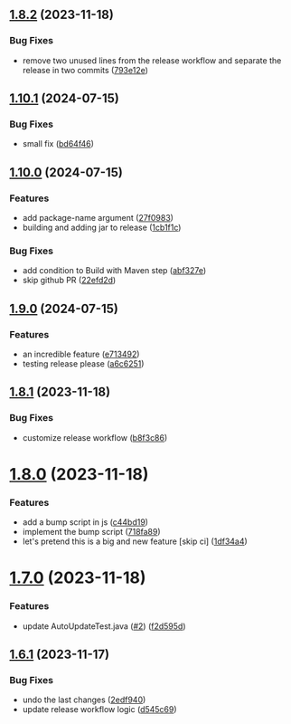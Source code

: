 ## [1.8.2](https://github.com/VoperAD/auto-update-testing/compare/v1.8.1...v1.8.2) (2023-11-18)


### Bug Fixes

* remove two unused lines from the release workflow and separate the release in two commits ([793e12e](https://github.com/VoperAD/auto-update-testing/commit/793e12ec54dcbdec3202c0f00bac818cbba6b8f2))



## [1.10.1](https://github.com/VoperAD/auto-update-testing/compare/v1.10.0...v1.10.1) (2024-07-15)


### Bug Fixes

* small fix ([bd64f46](https://github.com/VoperAD/auto-update-testing/commit/bd64f46c399a4afae6fcf8f7af9065f2ed393e31))

## [1.10.0](https://github.com/VoperAD/auto-update-testing/compare/v1.9.0...v1.10.0) (2024-07-15)


### Features

* add package-name argument ([27f0983](https://github.com/VoperAD/auto-update-testing/commit/27f098390a783d4882cdfdbd5dee9b4c1802dc6c))
* building and adding jar to release ([1cb1f1c](https://github.com/VoperAD/auto-update-testing/commit/1cb1f1c79ed49e9a7425e7c663ea2cae2cbf14c6))


### Bug Fixes

* add condition to Build with Maven step ([abf327e](https://github.com/VoperAD/auto-update-testing/commit/abf327e408087df0a0b347de55dd79fb4b07efa8))
* skip github PR ([22efd2d](https://github.com/VoperAD/auto-update-testing/commit/22efd2d60e8d26e75800a77105806557a01ecadf))

## [1.9.0](https://github.com/VoperAD/auto-update-testing/compare/v1.8.2...v1.9.0) (2024-07-15)


### Features

* an incredible feature ([e713492](https://github.com/VoperAD/auto-update-testing/commit/e7134922026d50e5245b352a2c56138a1f9928a4))
* testing release please ([a6c6251](https://github.com/VoperAD/auto-update-testing/commit/a6c6251e2127361810935e7d64029496cf34041c))

## [1.8.1](https://github.com/VoperAD/auto-update-testing/compare/v1.8.0...v1.8.1) (2023-11-18)


### Bug Fixes

* customize release workflow ([b8f3c86](https://github.com/VoperAD/auto-update-testing/commit/b8f3c86fa12513e0ace7835e41395b02c65b6506))



# [1.8.0](https://github.com/VoperAD/auto-update-testing/compare/v1.7.0...v1.8.0) (2023-11-18)


### Features

* add a bump script in js ([c44bd19](https://github.com/VoperAD/auto-update-testing/commit/c44bd199964a99ae3ccbc7c1ae3a5879f2dd9a46))
* implement the bump script ([718fa89](https://github.com/VoperAD/auto-update-testing/commit/718fa897b046eee99c47a6c46e24998da16a5793))
* let's pretend this is a big and new feature [skip ci] ([1df34a4](https://github.com/VoperAD/auto-update-testing/commit/1df34a433185f44ca8b7ab6f37704dee96a796fa))



# [1.7.0](https://github.com/VoperAD/auto-update-testing/compare/v1.6.1...v1.7.0) (2023-11-18)


### Features

* update AutoUpdateTest.java ([#2](https://github.com/VoperAD/auto-update-testing/issues/2)) ([f2d595d](https://github.com/VoperAD/auto-update-testing/commit/f2d595de1ce0b7c8d71c9347e07b0c9b389f0e48))



## [1.6.1](https://github.com/VoperAD/auto-update-testing/compare/v1.6.0...v1.6.1) (2023-11-17)


### Bug Fixes

* undo the last changes ([2edf940](https://github.com/VoperAD/auto-update-testing/commit/2edf940d526664c007989920568372b533413db5))
* update release workflow logic ([d545c69](https://github.com/VoperAD/auto-update-testing/commit/d545c69727a69b3ee92f542c3b6eb5bd2080d76c))
